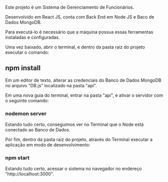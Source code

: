 Este projeto é um Sistema de Gerenciamento de Funcionários.

Desenvolvido em React JS, conta com Back End em Node JS e Baco de Dados MongoDB.

Para executá-lo é necessário que a máquina possua essas ferramentas instaladas e configuradas.

Uma vez baixado, abrir o terminal, e dentro da pasta raiz do projeto executar o comando:

## npm install

Em um editor de texto, alterar as credenciais do Banco de Dados MongoDB no arquivo "DB.js" localizado na pasta "api".

Em uma nova guia do terminal, entrar na pasta "api", e ativar o servidor com o seguinte comando:

### nodemon server

Estando tudo certo, conseguimos ver no Terminal que o Node está conectado ao Banco de Dados.

Por fim, dentro da pasta raiz do projeto, através do Terminal executar a aplicação em modo de desenvolvimento:

### npm start

Estando tudo certo, acessar o sistema no navegador no endereço "http://localhost:3000".
